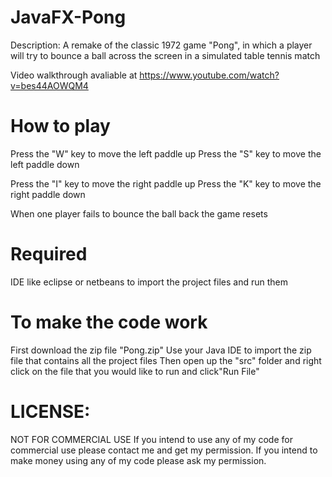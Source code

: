 # JavaFX-Pong

Description: A remake of the classic 1972 game "Pong", in which a player will try to bounce a ball across the screen in a simulated table tennis match 

Video walkthrough avaliable at https://www.youtube.com/watch?v=bes44AOWQM4

# How to play 
Press the "W" key to move the left paddle up
Press the "S" key to move the left paddle down 

Press the "I" key to move the right paddle up
Press the "K" key to move the right paddle down 

When one player fails to bounce the ball back the game resets 

# Required 


IDE like eclipse or netbeans to import the project files and run them 


# To make the code work 

First download the zip file "Pong.zip"
Use your Java IDE to import the zip file that contains all the project files
Then open up the "src" folder and right click on the  file that you would like to run and click"Run File"
  
 
# LICENSE:
NOT FOR COMMERCIAL USE If you intend to use any of my code for commercial use please contact me and get my permission. If you intend to make money using any of my code please ask my permission.
